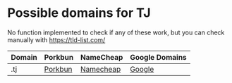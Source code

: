 # Possible domains for TJ

No function implemented to check if any of these work, but you can check manually with https://tld-list.com/

| Domain | Porkbun | NameCheap | Google Domains |
|---|---|---|---|
| .tj | [Porkbun](https://porkbun.com/checkout/search?prb=e814663da1&tlds=&idnLanguage=&search=search&q=.tj) | [Namecheap](https://www.namecheap.com/domains/registration/results/?domain=.tj) | [Google](https://domains.google.com/registrar/search?searchTerm=.tj) |

